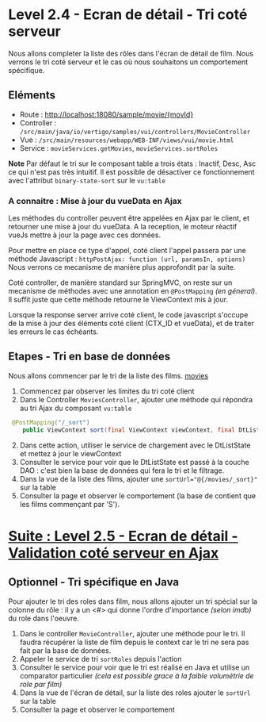 # Level 2.4 - Ecran de détail - Tri coté serveur 

Nous allons completer la liste des rôles dans l'écran de détail de film.
Nous verrons le tri coté serveur et le cas où nous souhaitons un comportement spécifique.

## Eléments

- Route : [http://localhost:18080/sample/movie/{movId}](http://localhost:18080/sample/movie/3678598)
- Controller : `/src/main/java/io/vertigo/samples/vui/controllers/MovieController`
- Vue : `/src/main/resources/webapp/WEB-INF/views/vui/movie.html`
- Service : `movieServices.getMovies`, `movieServices.sortRoles`

**Note** Par défaut le tri sur le composant table a trois états : Inactif, Desc, Asc ce qui n'est pas très intuitif. Il est possible de désactiver ce fonctionnement avec l'attribut `binary-state-sort` sur le `vu:table`

### A connaitre : Mise à jour du vueData en Ajax

Les méthodes du controller peuvent être appelées en Ajax par le client, et retourner une mise à jour du vueData.
A la reception, le moteur réactif vueJs mettre à jour la page avec ces données.

Pour mettre en place ce type d'appel, coté client l'appel passera par une méthode Javascript : `httpPostAjax: function (url, paramsIn, options)`
Nous verrons ce mecanisme de manière plus approfondit par la suite.

Coté controller, de manière standard sur SpringMVC, on reste sur un mecanisme de méthodes avec une annotation en `@PostMapping` *(en géneral)*.
Il suffit juste que cette méthode retourne le ViewContext mis à jour.

Lorsque la response server arrive coté client, le code javascript s'occupe de la mise à jour des éléments coté client (CTX_ID et vueData), et de traiter les erreurs le cas échéants.

## Etapes - Tri en base de données

Nous allons commencer par le tri de la liste des films. [movies](http://localhost:18080/sample/movies/)
1. Commencez par observer les limites du tri coté client
2. Dans le Controller `MoviesController`, ajouter une méthode qui répondra au tri Ajax du composant `vu:table`
```Java
 @PostMapping("/_sort")
	public ViewContext sort(final ViewContext viewContext, final DtListState dtListState) {
```
2. Dans cette action, utiliser le service de chargement avec le DtListState et mettez à jour le viewContext
3. Consulter le service pour voir que le DtListState est passé à la couche DAO : c'est bien la base de données qui fera le tri et le filtrage.
4. Dans la vue de la liste des films, ajouter une `sortUrl="@{/movies/_sort}"` sur la table
5. Consulter la page et observer le comportement (la base de contient que les films commençant par 'S').

# [Suite : Level 2.5 - Ecran de détail - Validation coté serveur en Ajax](./Level2.5.md)

## Optionnel - Tri spécifique en Java

Pour ajouter le tri des roles dans film, nous allons ajouter un tri spécial sur la colonne du rôle : il y a un <#> qui donne l'ordre d'importance *(selon imdb)* du role dans l'oeuvre.
1. Dans le controller `MovieController`, ajouter une méthode pour le tri. Il faudra récupérer la liste de film depuis le context car le tri ne sera pas fait par la base de données.
2. Appeler le service de tri `sortRoles` depuis l'action
3. Consulter le service pour voir que le tri est réalisé en Java et utilise un comparator particulier *(cela est possible grace à la faible volumétrie de role par film)*
4. Dans la vue de l'écran de détail, sur la liste des roles ajouter le `sortUrl` sur la table
5. Consulter la page et observer le comportement

